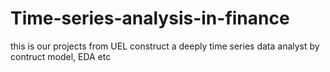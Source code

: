 # Time-series-analysis-in-finance
this is our projects from UEL construct a deeply time series data analyst by contruct model, EDA etc
